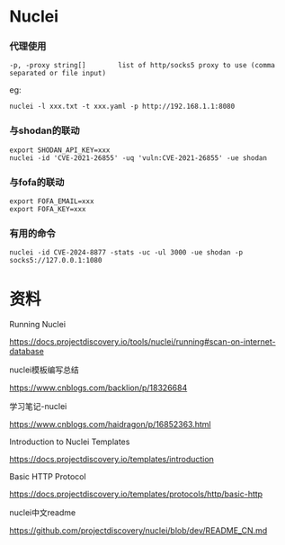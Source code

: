 # Nuclei

### 代理使用


```
-p, -proxy string[]        list of http/socks5 proxy to use (comma separated or file input)
```

eg:

```
nuclei -l xxx.txt -t xxx.yaml -p http://192.168.1.1:8080
```


### 与shodan的联动

```
export SHODAN_API_KEY=xxx
nuclei -id 'CVE-2021-26855' -uq 'vuln:CVE-2021-26855' -ue shodan
```

### 与fofa的联动

```
export FOFA_EMAIL=xxx
export FOFA_KEY=xxx
```

### 有用的命令

```
nuclei -id CVE-2024-8877 -stats -uc -ul 3000 -ue shodan -p socks5://127.0.0.1:1080
```

# 资料

Running Nuclei

https://docs.projectdiscovery.io/tools/nuclei/running#scan-on-internet-database

nuclei模板编写总结

https://www.cnblogs.com/backlion/p/18326684

学习笔记-nuclei

https://www.cnblogs.com/haidragon/p/16852363.html

Introduction to Nuclei Templates

https://docs.projectdiscovery.io/templates/introduction

Basic HTTP Protocol

https://docs.projectdiscovery.io/templates/protocols/http/basic-http

nuclei中文readme

https://github.com/projectdiscovery/nuclei/blob/dev/README_CN.md